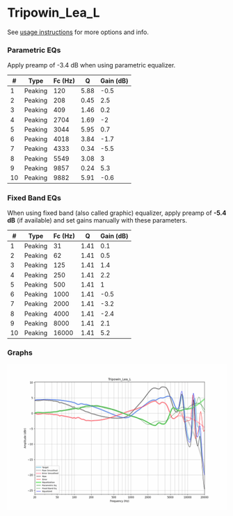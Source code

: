# Tripowin_Lea_L
See [usage instructions](https://github.com/jaakkopasanen/AutoEq#usage) for more options and info.

### Parametric EQs
Apply preamp of -3.4 dB when using parametric equalizer.

|   # | Type    |   Fc (Hz) |    Q |   Gain (dB) |
|-----|---------|-----------|------|-------------|
|   1 | Peaking |       120 | 5.88 |        -0.5 |
|   2 | Peaking |       208 | 0.45 |         2.5 |
|   3 | Peaking |       409 | 1.46 |         0.2 |
|   4 | Peaking |      2704 | 1.69 |        -2   |
|   5 | Peaking |      3044 | 5.95 |         0.7 |
|   6 | Peaking |      4018 | 3.84 |        -1.7 |
|   7 | Peaking |      4333 | 0.34 |        -5.5 |
|   8 | Peaking |      5549 | 3.08 |         3   |
|   9 | Peaking |      9857 | 0.24 |         5.3 |
|  10 | Peaking |      9882 | 5.91 |        -0.6 |

### Fixed Band EQs
When using fixed band (also called graphic) equalizer, apply preamp of **-5.4 dB** (if available) and set gains manually with these parameters.

|   # | Type    |   Fc (Hz) |    Q |   Gain (dB) |
|-----|---------|-----------|------|-------------|
|   1 | Peaking |        31 | 1.41 |         0.1 |
|   2 | Peaking |        62 | 1.41 |         0.5 |
|   3 | Peaking |       125 | 1.41 |         1.4 |
|   4 | Peaking |       250 | 1.41 |         2.2 |
|   5 | Peaking |       500 | 1.41 |         1   |
|   6 | Peaking |      1000 | 1.41 |        -0.5 |
|   7 | Peaking |      2000 | 1.41 |        -3.2 |
|   8 | Peaking |      4000 | 1.41 |        -2.4 |
|   9 | Peaking |      8000 | 1.41 |         2.1 |
|  10 | Peaking |     16000 | 1.41 |         5.2 |

### Graphs
![](./Tripowin_Lea_L.png)
